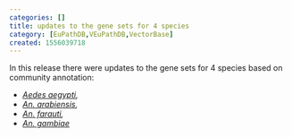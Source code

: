 ```yaml
---
categories: []
title: updates to the gene sets for 4 species
category: [EuPathDB,VEuPathDB,VectorBase]
created: 1556039718
---
```

In this release there were updates to the gene sets for 4 species based on community annotation: 
<ul> 
<em>
<li><a href="https://www.vectorbase.org/organisms/aedes-aegypti">Aedes aegypti</a>,</li> 
<li><a href="https://www.vectorbase.org/organisms/anopheles-arabiensis">An. arabiensis</a>,</li> 
<li><a href="https://www.vectorbase.org/organisms/anopheles-farauti">An. farauti</a>,  </li> 
<li><a href="https://www.vectorbase.org/organisms/anopheles-gambiae">An. gambiae</a></li> 
</em>
</ul>




